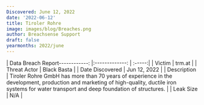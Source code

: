 ```yaml
---
Discovered: June 12, 2022
date: '2022-06-12'
title: Tiroler Rohre
image: images/blog/Breaches.png
author: Breachsense Support
draft: false
yearmonths: 2022/june
---
```


| Data Breach Report------------:   |:-------------:    | :-----:|
| Victim    | trm.at      | 
| Threat Actor    | Black Basta      | 
| Date Discovered    | Jun 12, 2022      | 
| Description    | Tiroler Rohre GmbH has more than 70 years of experience in the development, production and marketing of high-quality, ductile iron systems for water transport and deep foundation of structures.      | 
| Leak Size    | N/A      | 

